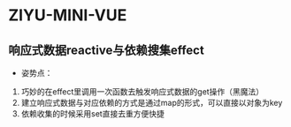 # ZIYU-MINI-VUE

## 响应式数据reactive与依赖搜集effect

- 姿势点：

1. 巧妙的在effect里调用一次函数去触发响应式数据的get操作（黑魔法）
2. 建立响应式数据与对应依赖的方式是通过map的形式，可以直接以对象为key
3. 依赖收集的时候采用set直接去重方便快捷

